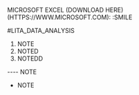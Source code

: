 MICROSOFT EXCEL (DOWNLOAD HERE)(HTTPS://WWW.MICROSOFT.COM):
:SMILE

#LITA_DATA_ANALYSIS

1. NOTE
2. NOTED
3. NOTEDD

---- NOTE
-  NOTE
